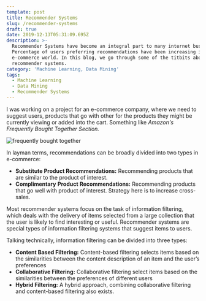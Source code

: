 ```yaml
---
template: post
title: Recommender Systems
slug: /recommender-systems
draft: true
date: 2019-12-13T05:31:09.695Z
description: >-
  Recommender Systems have become an integral part to many internet businesses.
  Percentage of users preferring recommendations have been increasing in the
  e-commerce world. In this blog, we go through some of the titbits about
  recommender systems. 
category: 'Machine Learning, Data Mining'
tags:
  - Machine Learning
  - Data Mining
  - Recommender Systems
---
```

I was working on a project for an e-commerce company, where we need to suggest users, products that go with other for the products they might be currently viewing or added into the cart. Something like _Amazon's Frequently Bought Together Section._

![frequently bought together](/media/frequently-bought-together.png "Frequently Bought Together in Amazon")

In layman terms, recommendations can be broadly divided into two types in e-commerce: 

* **Substitute Product Recommendations:** Recommending products that are similar to the product of interest.
* **Complimentary** **Product** **Recommendations:** Recommending products that go well with product of interest. Strategy here is to increase cross-sales.

Most recommender systems focus on the task of information filtering, which deals with the delivery of items selected from a large collection that the user is likely to find interesting or useful. Recommender systems are special types of information filtering systems that suggest items to users. 

Talking technically, information filtering can be divided into three types:

* **Content Based Filtering:** Content-based filtering selects items based on the similarities between the content description of an item and the user’s preferences
* **Collaborative Filtering:** Collaborative filtering select items based on the similarities between the preferences of different users
* **Hybrid Filtering:** A hybrid approach, combining collaborative filtering and content-based filtering also exists.

